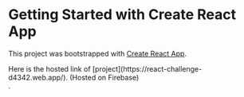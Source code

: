 # Getting Started with Create React App

This project was bootstrapped with [Create React App](https://github.com/facebook/create-react-app).
<div>Here is the hosted link of [project](https://react-challenge-d4342.web.app/). (Hosted on Firebase)</div>.
